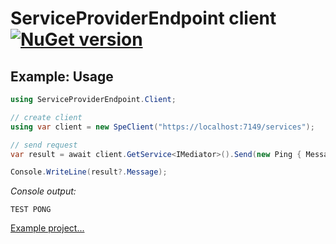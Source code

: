 # ServiceProviderEndpoint client [![NuGet version](https://badge.fury.io/nu/ServiceProviderEndpoint.Client.svg)](http://badge.fury.io/nu/ServiceProviderEndpoint.Client)


## Example: Usage
```C#
using ServiceProviderEndpoint.Client;

// create client
using var client = new SpeClient("https://localhost:7149/services");

// send request
var result = await client.GetService<IMediator>().Send(new Ping { Message = "TEST" });

Console.WriteLine(result?.Message);
```

*Console output:*
```
TEST PONG
```

[Example project...](https://github.com/mustaddon/ServiceProviderEndpoint/tree/main/Examples/Example.Client)
